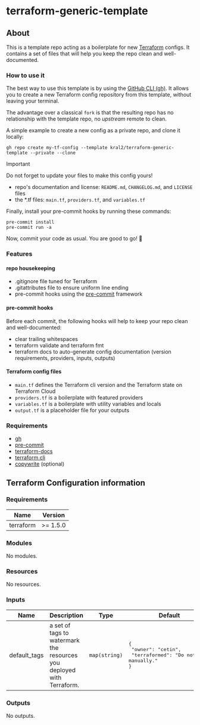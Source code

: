 # terraform-generic-template

## About

<!-- DELETE THIS COMMENT AND UPDATE THE ABOUT SECTION TO FIT YOUR PROJECT -->

This is a template repo acting as a boilerplate for new [Terraform](https://www.terraform.io/) configs.
It contains a set of files that will help you keep the repo clean and well-documented.

### How to use it

The best way to use this template is by using the [GitHub CLI (gh)](https://cli.github.com/). It allows you to create a new Terraform config repository from this template, without leaving your terminal.

The advantage over a classical `fork` is that the resulting repo has no relationship with the template repo, no *upstream* remote to clean.

A simple example to create a new config as a private repo, and clone it locally:

```SHELL
gh repo create my-tf-config --template kral2/terraform-generic-template --private --clone
```

> [!IMPORTANT]
>
> Do not forget to update your files to make this config yours!
>
> - repo's documentation and license: `README.md`, `CHANGELOG.md`, and `LICENSE` files
> - the *.tf files: `main.tf`, `providers.tf`, and `variables.tf`

Finally, install your pre-commit hooks by running these commands:

```SHELL
pre-commit install
pre-commit run -a
```

Now, commit your code as usual. You are good to go! :rocket:

### Features

#### repo housekeeping

- .gitignore file tuned for Terraform
- .gitattributes file to ensure uniform line ending
- pre-commit hooks using the [pre-commit](https://pre-commit.com/) framework

#### pre-commit hooks

Before each commit, the following hooks will help to keep your repo clean and well-documented:

- clear trailing whitespaces
- terraform validate and terraform fmt
- terraform docs to auto-generate config documentation (version requirements, providers, inputs, outputs)

#### Terraform config files

- `main.tf` defines the Terraform cli version and the Terraform state on Terraform Cloud
- `providers.tf` is a boilerplate with featured providers
- `variables.tf` is a boilerplate with utility variables and locals
- `output.tf` is a placeholder file for your outputs

### Requirements

- [gh](https://cli.github.com/)
- [pre-commit](https://pre-commit.com/)
- [terraform-docs](https://github.com/terraform-docs/terraform-docs)
- [terraform cli](https://www.terraform.io/downloads.html)
- [copywrite](https://github.com/hashicorp/copywrite) (optional)

## Terraform Configuration information

<!-- BEGIN_TF_DOCS -->

### Requirements

| Name | Version |
|------|---------|
| terraform | >= 1.5.0 |

### Modules

No modules.

### Resources

No resources.

### Inputs

| Name | Description | Type | Default | Required |
|------|-------------|------|---------|:--------:|
| default\_tags | a set of tags to watermark the resources you deployed with Terraform. | `map(string)` | <pre>{<br>  "owner": "cetin",<br>  "terraformed": "Do not edit manually."<br>}</pre> | no |

### Outputs

No outputs.

<!-- END_TF_DOCS -->